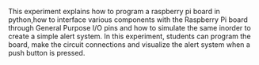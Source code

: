 This experiment explains how to program a raspberry pi board in python,how to interface various components with the Raspberry Pi board through General Purpose I/O pins and how to simulate the same inorder to create a simple alert system. In this experiment, students can program the board, make the circuit connections and visualize the alert system when a push button is pressed.
